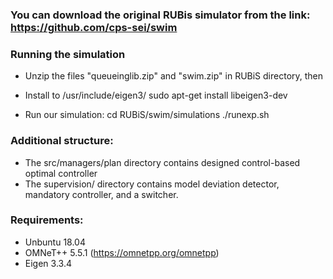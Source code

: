 ### You can download the original RUBis simulator from the link: https://github.com/cps-sei/swim


### Running the simulation
   - Unzip the files "queueinglib.zip" and "swim.zip" in RUBiS directory, then

   - Install to /usr/include/eigen3/
       sudo apt-get install libeigen3-dev

   - Run our simulation:
       cd RUBiS/swim/simulations
       ./runexp.sh


### Additional structure:
   - The src/managers/plan directory contains designed control-based optimal controller
   - The supervision/ directory contains model deviation detector, mandatory controller, and a switcher.


### Requirements:
   - Unbuntu 18.04
   - OMNeT++ 5.5.1 (https://omnetpp.org/omnetpp)
   - Eigen 3.3.4 
